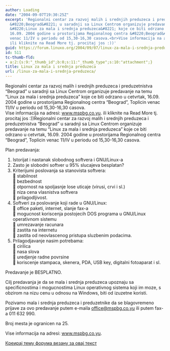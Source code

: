 ```yaml
---
author: Loading
date: "2004-09-07T19:30:25Z"
excerpt: 'Regionalni centar za razvoj malih i srednjih preduzeca i preduzetnistva
  &#8220;Beograd&#8221; u saradnji sa Linux Centrom organizuje predavanje na temu
  &#8220;Linux za mala i srednja preduzeca&#8221; koje ce biti odrzano u cetvrtak,
  16.09. 2004 godine u prostorijama Regionalnog centra &#8220;Beograd&#8221;, Toplicin
  venac 11/IV u periodu od 15,30-16,30 casova.<br>Vise informacija na adresi: www.mspbg.co.yu.
  ili kliknite na Read More tj. procitaj jos :))'
guid: https://forum.linuxo.org/2004/09/07/linux-za-mala-i-srednja-preduzeca/
id: 511
tc-thumb-fld:
- a:2:{s:9:"_thumb_id";b:0;s:11:"_thumb_type";s:10:"attachment";}
title: Linux za mala i srednja preduzeca
url: /linux-za-mala-i-srednja-preduzeca/
---
```

Regionalni centar za razvoj malih i srednjih preduzeca i preduzetnistva &#8220;Beograd&#8221; u saradnji sa Linux Centrom organizuje predavanje na temu &#8220;Linux za mala i srednja preduzeca&#8221; koje ce biti odrzano u cetvrtak, 16.09. 2004 godine u prostorijama Regionalnog centra &#8220;Beograd&#8221;, Toplicin venac 11/IV u periodu od 15,30-16,30 casova.  
Vise informacija na adresi: www.mspbg.co.yu. ili kliknite na Read More tj. procitaj jos :))<!--break-->Regionalni centar za razvoj malih i srednjih preduzeca i preduzetnistva &#8220;Beograd&#8221; u saradnji sa Linux Centrom organizuje predavanje na temu &#8220;Linux za mala i srednja preduzeca&#8221; koje ce biti odrzano u cetvrtak, 16.09. 2004 godine u prostorijama Regionalnog centra &#8220;Beograd&#8221;, Toplicin venac 11/IV u periodu od 15,30-16,30 casova.

Plan predavanja:

1. Istorijat i nastanak slobodnog softvera i GNU/Linux-a  
2. Zasto je slobodni softver u 95% slucajeva besplatan?  
3. Kriterijumi poslovanja sa stanovista softvera:  
&#61607; stabilnost  
&#61607; bezbednost  
&#61607; otpornost na spoljasnje lose uticaje (virusi, crvi i sl.)  
&#61607; niza cena vlasnistva softvera  
&#61607; prilagodljivost.  
4. Softveri za poslovanje koji rade u GNU/Linux:  
&#61607; office paketi, internet, slanje fax-a  
&#61607; mogucnost koriscenja postojecih DOS programa u GNU/Linux operativnom sistemu  
&#61607; umrezavanje racunara  
&#61607; zastita na internetu  
&#61607; zastita od neovlascenog pristupa sluzbenim podacima.  
5. Prilagodjavanje nasim potrebama:  
&#61607; cirilica  
&#61607; nasa slova  
&#61607; uredjenje radne povrsine  
&#61607; koriscenje stampaca, skenera, PDA, USB key, digitalni fotoaparat i sl.

Predavanje je BESPLATNO.

Cilj predavanja je da se mala i srednja preduzeca upoznaju sa specificnostima i mogucnostima Linux operativnog sistema koji im moze, s obzirom na nizu cenu u odnosu na Windows, biti od izuzetne koristi. 

Pozivamo mala i srednja preduzeca i preduzetnike da se blagovremeno prijave za ovo predavanje putem e-maila office@mspbg.co.yu ili putem fax-a 011 632 990. 

Broj mesta je ogranicen na 25.

Vise informacija na adresi: www.mspbg.co.yu. 

[Креирај тему форума везану за овај текст](https://linuxo.org/nova-tema-na-forumu/?se_pid=511)